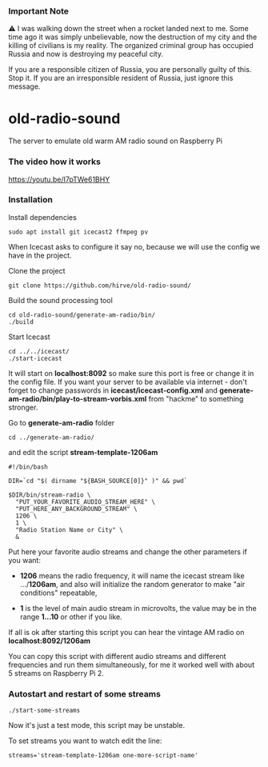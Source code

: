 ### Important Note
:warning: I was walking down the street when a rocket landed next to me. Some time ago it was simply unbelievable, now the destruction of my city and the killing of civilians is my reality. The organized criminal group has occupied Russia and now is destroying my peaceful city. 

If you are a responsible citizen of Russia, you are personally guilty of this. Stop it. If you are an irresponsible resident of Russia, just ignore this message.

# old-radio-sound
The server to emulate old warm AM radio sound on Raspberry Pi

### The video how it works
https://youtu.be/I7pTWe61BHY

### Installation
Install dependencies
```shell
sudo apt install git icecast2 ffmpeg pv
```
When Icecast asks to configure it say no, because we will use the config we have in the project.


Clone the project
```shell
git clone https://github.com/hirve/old-radio-sound/
```

Build the sound processing tool
```shell
cd old-radio-sound/generate-am-radio/bin/
./build
```

Start Icecast
```shell
cd ../../icecast/
./start-icecast
```
It will start on **localhost:8092** so make sure this port is free or change it in the config file.
If you want your server to be available via internet - don't forget to change passwords in **icecast/icecast-config.xml** and **generate-am-radio/bin/play-to-stream-vorbis.xml** from "hackme" to something stronger.

Go to **generate-am-radio** folder
```shell
cd ../generate-am-radio/
```
and edit the script **stream-template-1206am**
```shell
#!/bin/bash

DIR=`cd "$( dirname "${BASH_SOURCE[0]}" )" && pwd`

$DIR/bin/stream-radio \
  "PUT_YOUR_FAVORITE_AUDIO_STREAM_HERE" \
  "PUT_HERE_ANY_BACKGROUND_STREAM" \
  1206 \
  1 \
  "Radio Station Name or City" \
  &

```
Put here your favorite audio streams and change the other parameters if you want:

- **1206** means the radio frequency, it will name the icecast stream like .../**1206am**, and also will initialize the random generator to make "air conditions" repeatable,

- **1** is the level of main audio stream in microvolts, the value may be in the range **1...10** or other if you like.

If all is ok after starting this script you can hear the vintage AM radio on **localhost:8092/1206am**

You can copy this script with different audio streams and different frequencies and run them simultaneously, for me it worked well with about 5 streams on Raspberry Pi 2.

### Autostart and restart of some streams

```shell
./start-some-streams
```
Now it's just a test mode, this script may be unstable.

To set streams you want to watch edit the line:
```shell
streams='stream-template-1206am one-more-script-name'
```
